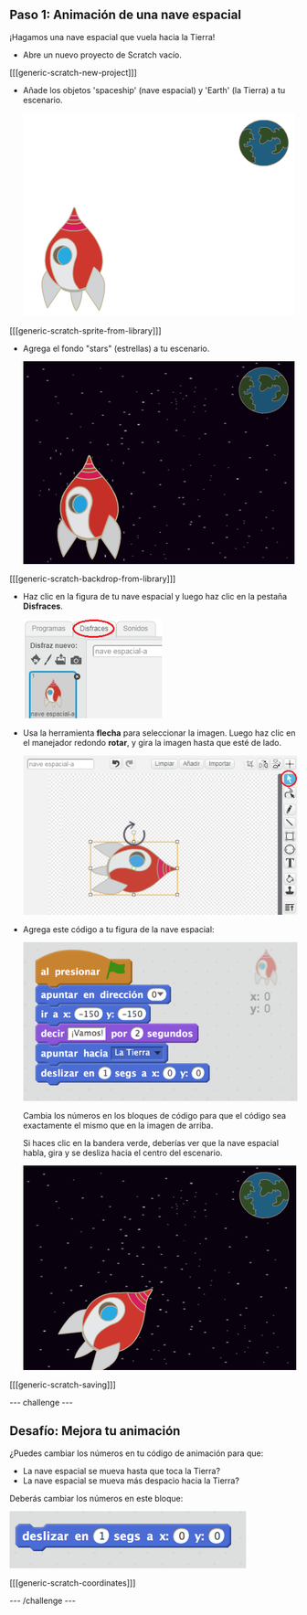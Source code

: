 ## Paso 1: Animación de una nave espacial

¡Hagamos una nave espacial que vuela hacia la Tierra!

+ Abre un nuevo proyecto de Scratch vacío.

[[[generic-scratch-new-project]]]

+ Añade los objetos 'spaceship' (nave espacial) y 'Earth' (la Tierra) a tu escenario.
    
    ![Figuras de la nave espacial y de la Tierra](images/space-sprites.png)

[[[generic-scratch-sprite-from-library]]]

+ Agrega el fondo "stars" (estrellas) a tu escenario.
    
    ![Un fondo espacial](images/space-backdrop.png)

[[[generic-scratch-backdrop-from-library]]]

+ Haz clic en la figura de tu nave espacial y luego haz clic en la pestaña **Disfraces**.
    
    ![Disfraz de la figura](images/space-costume.png)

+ Usa la herramienta **flecha** para seleccionar la imagen. Luego haz clic en el manejador redondo **rotar**, y gira la imagen hasta que esté de lado.
    
    ![Rotando un disfraz](images/space-rotate.png)

+ Agrega este código a tu figura de la nave espacial:
    
    ![Código de la nave espacial](images/space-animate.png)
    
    Cambia los números en los bloques de código para que el código sea exactamente el mismo que en la imagen de arriba.
    
    Si haces clic en la bandera verde, deberías ver que la nave espacial habla, gira y se desliza hacia el centro del escenario.
    
    ![Probando una animación de la nave espacial](images/space-animate-stage.png)

[[[generic-scratch-saving]]]

--- challenge ---

## Desafío: Mejora tu animación

¿Puedes cambiar los números en tu código de animación para que:

+ La nave espacial se mueva hasta que toca la Tierra?
+ La nave espacial se mueva más despacio hacia la Tierra?

Deberás cambiar los números en este bloque:

![Bloque para deslizar](images/space-glide.png)

[[[generic-scratch-coordinates]]]

--- /challenge ---